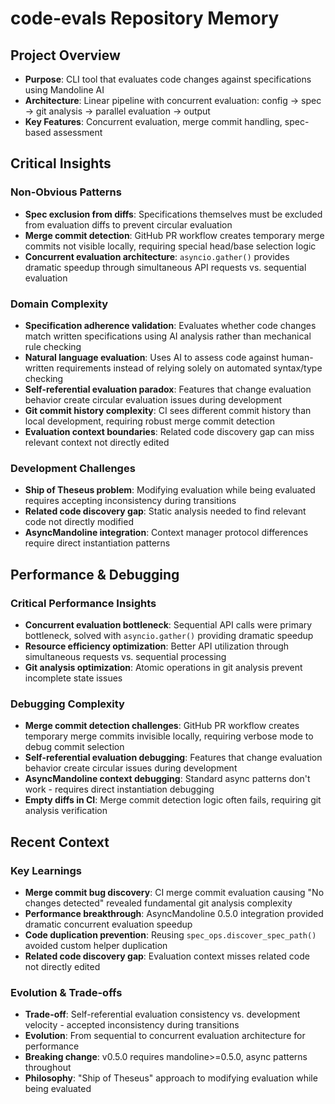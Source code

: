 # code-evals Repository Memory

## Project Overview

- **Purpose**: CLI tool that evaluates code changes against specifications using Mandoline AI
- **Architecture**: Linear pipeline with concurrent evaluation: config → spec → git analysis → parallel evaluation → output
- **Key Features**: Concurrent evaluation, merge commit handling, spec-based assessment

## Critical Insights

### Non-Obvious Patterns

- **Spec exclusion from diffs**: Specifications themselves must be excluded from evaluation diffs to prevent circular evaluation
- **Merge commit detection**: GitHub PR workflow creates temporary merge commits not visible locally, requiring special head/base selection logic
- **Concurrent evaluation architecture**: `asyncio.gather()` provides dramatic speedup through simultaneous API requests vs. sequential evaluation

### Domain Complexity

- **Specification adherence validation**: Evaluates whether code changes match written specifications using AI analysis rather than mechanical rule checking
- **Natural language evaluation**: Uses AI to assess code against human-written requirements instead of relying solely on automated syntax/type checking
- **Self-referential evaluation paradox**: Features that change evaluation behavior create circular evaluation issues during development
- **Git commit history complexity**: CI sees different commit history than local development, requiring robust merge commit detection
- **Evaluation context boundaries**: Related code discovery gap can miss relevant context not directly edited

### Development Challenges

- **Ship of Theseus problem**: Modifying evaluation while being evaluated requires accepting inconsistency during transitions
- **Related code discovery gap**: Static analysis needed to find relevant code not directly modified
- **AsyncMandoline integration**: Context manager protocol differences require direct instantiation patterns

## Performance & Debugging

### Critical Performance Insights

- **Concurrent evaluation bottleneck**: Sequential API calls were primary bottleneck, solved with `asyncio.gather()` providing dramatic speedup
- **Resource efficiency optimization**: Better API utilization through simultaneous requests vs. sequential processing
- **Git analysis optimization**: Atomic operations in git analysis prevent incomplete state issues

### Debugging Complexity

- **Merge commit detection challenges**: GitHub PR workflow creates temporary merge commits invisible locally, requiring verbose mode to debug commit selection
- **Self-referential evaluation debugging**: Features that change evaluation behavior create circular issues during development
- **AsyncMandoline context debugging**: Standard async patterns don't work - requires direct instantiation debugging
- **Empty diffs in CI**: Merge commit detection logic often fails, requiring git analysis verification

## Recent Context

### Key Learnings

- **Merge commit bug discovery**: CI merge commit evaluation causing "No changes detected" revealed fundamental git analysis complexity
- **Performance breakthrough**: AsyncMandoline 0.5.0 integration provided dramatic concurrent evaluation speedup
- **Code duplication prevention**: Reusing `spec_ops.discover_spec_path()` avoided custom helper duplication
- **Related code discovery gap**: Evaluation context misses related code not directly edited

### Evolution & Trade-offs

- **Trade-off**: Self-referential evaluation consistency vs. development velocity - accepted inconsistency during transitions
- **Evolution**: From sequential to concurrent evaluation architecture for performance
- **Breaking change**: v0.5.0 requires mandoline>=0.5.0, async patterns throughout
- **Philosophy**: "Ship of Theseus" approach to modifying evaluation while being evaluated

